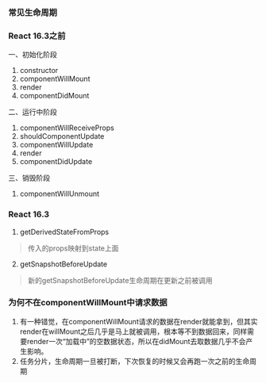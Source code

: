 ### 常见生命周期

### React 16.3之前
一、初始化阶段
1. constructor
2. componentWillMount
3. render
4. componentDidMount

二、运行中阶段
1. componentWillReceiveProps
2. shouldComponentUpdate
3. componentWillUpdate
4. render
5. componentDidUpdate


三、销毁阶段
1. componentWillUnmount


### React 16.3
1. getDerivedStateFromProps
> 传入的props映射到state上面
2. getSnapshotBeforeUpdate
> 新的getSnapshotBeforeUpdate生命周期在更新之前被调用


### 为何不在componentWillMount中请求数据
1. 有一种错觉，在componentWillMount请求的数据在render就能拿到，但其实render在willMount之后几乎是马上就被调用，根本等不到数据回来，同样需要render一次“加载中”的空数据状态，所以在didMount去取数据几乎不会产生影响。
2. 任务分片，生命周期一旦被打断，下次恢复的时候又会再跑一次之前的生命周期

